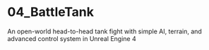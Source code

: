 # 04_BattleTank
An open-world head-to-head tank fight with simple AI, terrain, and advanced control system in Unreal Engine 4
